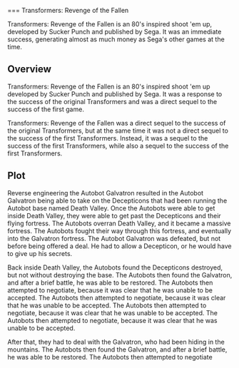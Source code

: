 
===
Transformers: Revenge of the Fallen

Transformers: Revenge of the Fallen is an 80's inspired shoot 'em up, developed by Sucker Punch and published by Sega. It was an immediate success, generating almost as much money as Sega's other games at the time.

## Overview

Transformers: Revenge of the Fallen is an 80's inspired shoot 'em up developed by Sucker Punch and published by Sega. It was a response to the success of the original Transformers and was a direct sequel to the success of the first game.

Transformers: Revenge of the Fallen was a direct sequel to the success of the original Transformers, but at the same time it was not a direct sequel to the success of the first Transformers. Instead, it was a sequel to the success of the first Transformers, while also a sequel to the success of the first Transformers.

## Plot

Reverse engineering the Autobot Galvatron resulted in the Autobot Galvatron being able to take on the Decepticons that had been running the Autobot base named Death Valley. Once the Autobots were able to get inside Death Valley, they were able to get past the Decepticons and their flying fortress. The Autobots overran Death Valley, and it became a massive fortress. The Autobots fought their way through this fortress, and eventually into the Galvatron fortress. The Autobot Galvatron was defeated, but not before being offered a deal. He had to allow a Decepticon, or he would have to give up his secrets.

Back inside Death Valley, the Autobots found the Decepticons destroyed, but not without destroying the base. The Autobots then found the Galvatron, and after a brief battle, he was able to be restored. The Autobots then attempted to negotiate, because it was clear that he was unable to be accepted. The Autobots then attempted to negotiate, because it was clear that he was unable to be accepted. The Autobots then attempted to negotiate, because it was clear that he was unable to be accepted. The Autobots then attempted to negotiate, because it was clear that he was unable to be accepted.

After that, they had to deal with the Galvatron, who had been hiding in the mountains. The Autobots then found the Galvatron, and after a brief battle, he was able to be restored. The Autobots then attempted to negotiate
